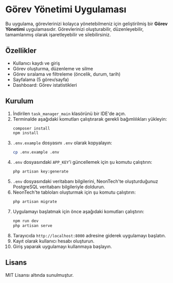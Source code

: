 # Görev Yönetimi Uygulaması

Bu uygulama, görevlerinizi kolayca yönetebilmeniz için geliştirilmiş bir **Görev Yönetimi** uygulamasıdır. Görevlerinizi oluşturabilir, düzenleyebilir, tamamlanmış olarak işaretleyebilir ve silebilirsiniz.

## Özellikler

-   Kullanıcı kaydı ve giriş
-   Görev oluşturma, düzenleme ve silme
-   Görev sıralama ve filtreleme (öncelik, durum, tarih)
-   Sayfalama (5 görev/sayfa)
-   Dashboard: Görev istatistikleri

## Kurulum

1. İndirilen `task_manager_main` klasörünü bir IDE'de açın.
2. Terminalde aşağıdaki komutları çalıştırarak gerekli bağımlılıkları yükleyin:
    ```sh
    composer install
    npm install
    ```
3. `.env.example` dosyasını `.env` olarak kopyalayın:
    ```sh
    cp .env.example .env
    ```
4. `.env` dosyasındaki `APP_KEY`'i güncellemek için şu komutu çalıştırın:
    ```sh
    php artisan key:generate
    ```
5. `.env` dosyasındaki veritabanı bilgilerini, NeonTech'te oluşturduğunuz PostgreSQL veritabanı bilgileriyle doldurun.
6. NeonTech'te tabloları oluşturmak için şu komutu çalıştırın:
    ```sh
    php artisan migrate
    ```
7. Uygulamayı başlatmak için önce aşağıdaki komutları çalıştırın:
    ```sh
    npm run dev
    php artisan serve
    ```
8. Tarayıcıda `http://localhost:8000` adresine giderek uygulamayı başlatın.
9. Kayıt olarak kullanıcı hesabı oluşturun.
10. Giriş yaparak uygulamayı kullanmaya başlayın.

## Lisans

MIT Lisansı altında sunulmuştur.
